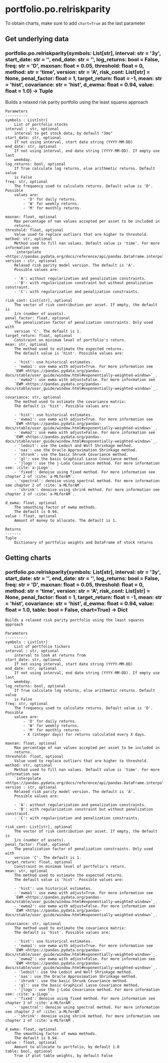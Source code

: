# portfolio.po.relriskparity

To obtain charts, make sure to add `chart=True` as the last parameter

## Get underlying data 
### portfolio.po.relriskparity(symbols: List[str], interval: str = '3y', start_date: str = '', end_date: str = '', log_returns: bool = False, freq: str = 'D', maxnan: float = 0.05, threshold: float = 0, method: str = 'time', version: str = 'A', risk_cont: List[str] = None, penal_factor: float = 1, target_return: float = -1, mean: str = 'hist', covariance: str = 'hist', d_ewma: float = 0.94, value: float = 1.0) -> Tuple

Builds a relaxed risk parity portfolio using the least squares approach

    Parameters
    ----------
    symbols : List[str]
        List of portfolio stocks
    interval : str, optional
        interval to get stock data, by default "3mo"
    start_date: str, optional
        If not using interval, start date string (YYYY-MM-DD)
    end_date: str, optional
        If not using interval, end date string (YYYY-MM-DD). If empty use last
        weekday.
    log_returns: bool, optional
        If True calculate log returns, else arithmetic returns. Default value
        is False
    freq: str, optional
        The frequency used to calculate returns. Default value is 'D'. Possible
        values are:
            - 'D' for daily returns.
            - 'W' for weekly returns.
            - 'M' for monthly returns.

    maxnan: float, optional
        Max percentage of nan values accepted per asset to be included in
        returns.
    threshold: float, optional
        Value used to replace outliers that are higher to threshold.
    method: str, optional
        Method used to fill nan values. Default value is 'time'. For more information see
        `interpolate <https://pandas.pydata.org/docs/reference/api/pandas.DataFrame.interpolate.html>`_.
    version : str, optional
        Relaxed risk parity model version. The default is 'A'.
        Possible values are:

        - 'A': without regularization and penalization constraints.
        - 'B': with regularization constraint but without penalization constraint.
        - 'C': with regularization and penalization constraints.

    risk_cont: List[str], optional
        The vector of risk contribution per asset. If empty, the default is
        1/n (number of assets).
    penal_factor: float, optional
        The penalization factor of penalization constraints. Only used with
        version 'C'. The default is 1.
    target_return: float, optional
        Constraint on minimum level of portfolio's return.
    mean: str, optional
        The method used to estimate the expected returns.
        The default value is 'hist'. Possible values are:

        - 'hist': use historical estimates.
        - 'ewma1': use ewma with adjust=True. For more information see
        `EWM <https://pandas.pydata.org/pandas-docs/stable/user_guide/window.html#exponentially-weighted-window>`_.
        - 'ewma2': use ewma with adjust=False. For more information see
        `EWM <https://pandas.pydata.org/pandas-docs/stable/user_guide/window.html#exponentially-weighted-window>`_.

    covariance: str, optional
        The method used to estimate the covariance matrix:
        The default is 'hist'. Possible values are:

        - 'hist': use historical estimates.
        - 'ewma1': use ewma with adjust=True. For more information see
        `EWM <https://pandas.pydata.org/pandas-docs/stable/user_guide/window.html#exponentially-weighted-window>`_.
        - 'ewma2': use ewma with adjust=False. For more information see
        `EWM <https://pandas.pydata.org/pandas-docs/stable/user_guide/window.html#exponentially-weighted-window>`_.
        - 'ledoit': use the Ledoit and Wolf Shrinkage method.
        - 'oas': use the Oracle Approximation Shrinkage method.
        - 'shrunk': use the basic Shrunk Covariance method.
        - 'gl': use the basic Graphical Lasso Covariance method.
        - 'jlogo': use the j-LoGo Covariance method. For more information see: :cite:`a-jLogo`.
        - 'fixed': denoise using fixed method. For more information see chapter 2 of :cite:`a-MLforAM`.
        - 'spectral': denoise using spectral method. For more information see chapter 2 of :cite:`a-MLforAM`.
        - 'shrink': denoise using shrink method. For more information see chapter 2 of :cite:`a-MLforAM`.

    d_ewma: float, optional
        The smoothing factor of ewma methods.
        The default is 0.94.
    value : float, optional
        Amount of money to allocate. The default is 1.

    Returns
    -------
    Tuple
        Dictionary of portfolio weights and DataFrame of stock returns

## Getting charts 
### portfolio.po.relriskparity(symbols: List[str], interval: str = '3y', start_date: str = '', end_date: str = '', log_returns: bool = False, freq: str = 'D', maxnan: float = 0.05, threshold: float = 0, method: str = 'time', version: str = 'A', risk_cont: List[str] = None, penal_factor: float = 1, target_return: float = -1, mean: str = 'hist', covariance: str = 'hist', d_ewma: float = 0.94, value: float = 1.0, table: bool = False, chart=True) -> Dict


    Builds a relaxed risk parity portfolio using the least squares approach

    Parameters
    ----------
    symbols : List[str]
        List of portfolio tickers
    interval : str, optional
        interval to look at returns from
    start_date: str, optional
        If not using interval, start date string (YYYY-MM-DD)
    end_date: str, optional
        If not using interval, end date string (YYYY-MM-DD). If empty use last
        weekday.
    log_returns: bool, optional
        If True calculate log returns, else arithmetic returns. Default value
        is False
    freq: str, optional
        The frequency used to calculate returns. Default value is 'D'. Possible
        values are:
            - 'D' for daily returns.
            - 'W' for weekly returns.
            - 'M' for monthly returns.
            - X (integer days) for returns calculated every X days.

    maxnan: float, optional
        Max percentage of nan values accepted per asset to be included in
        returns.
    threshold: float, optional
        Value used to replace outliers that are higher to threshold.
    method: str, optional
        Method used to fill nan values. Default value is 'time'. For more information see
        `interpolate <https://pandas.pydata.org/docs/reference/api/pandas.DataFrame.interpolate.html>`_.
    version : str, optional
        Relaxed risk parity model version. The default is 'A'.
        Possible values are:

        - 'A': without regularization and penalization constraints.
        - 'B': with regularization constraint but without penalization constraint.
        - 'C': with regularization and penalization constraints.

    risk_cont: List[str], optional
        The vector of risk contribution per asset. If empty, the default is
        1/n (number of assets).
    penal_factor: float, optional
        The penalization factor of penalization constraints. Only used with
        version 'C'. The default is 1.
    target_return: float, optional
        Constraint on minimum level of portfolio's return.
    mean: str, optional
        The method used to estimate the expected returns.
        The default value is 'hist'. Possible values are:

        - 'hist': use historical estimates.
        - 'ewma1': use ewma with adjust=True. For more information see
        `EWM <https://pandas.pydata.org/pandas-docs/stable/user_guide/window.html#exponentially-weighted-window>`_.
        - 'ewma2': use ewma with adjust=False. For more information see
        `EWM <https://pandas.pydata.org/pandas-docs/stable/user_guide/window.html#exponentially-weighted-window>`_.

    covariance: str, optional
        The method used to estimate the covariance matrix:
        The default is 'hist'. Possible values are:

        - 'hist': use historical estimates.
        - 'ewma1': use ewma with adjust=True. For more information see
        `EWM <https://pandas.pydata.org/pandas-docs/stable/user_guide/window.html#exponentially-weighted-window>`_.
        - 'ewma2': use ewma with adjust=False. For more information see
        `EWM <https://pandas.pydata.org/pandas-docs/stable/user_guide/window.html#exponentially-weighted-window>`_.
        - 'ledoit': use the Ledoit and Wolf Shrinkage method.
        - 'oas': use the Oracle Approximation Shrinkage method.
        - 'shrunk': use the basic Shrunk Covariance method.
        - 'gl': use the basic Graphical Lasso Covariance method.
        - 'jlogo': use the j-LoGo Covariance method. For more information see: :cite:`a-jLogo`.
        - 'fixed': denoise using fixed method. For more information see chapter 2 of :cite:`a-MLforAM`.
        - 'spectral': denoise using spectral method. For more information see chapter 2 of :cite:`a-MLforAM`.
        - 'shrink': denoise using shrink method. For more information see chapter 2 of :cite:`a-MLforAM`.

    d_ewma: float, optional
        The smoothing factor of ewma methods.
        The default is 0.94.
    value : float, optional
        Amount to allocate to portfolio, by default 1.0
    table: bool, optional
        True if plot table weights, by default False
